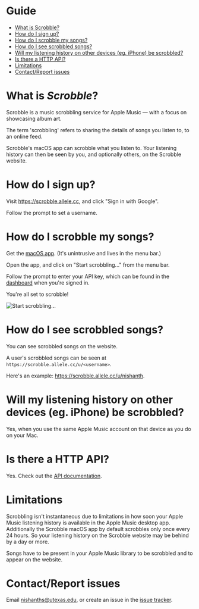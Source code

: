 # Guide

* [What is Scrobble?](#what-is-scrobble)
* [How do I sign up?](#how-do-i-sign-up)
* [How do I scrobble my songs?](#how-do-i-scrobble-my-songs)
* [How do I see scrobbled songs?](#how-do-i-see-scrobbled-songs)
* [Will my listening history on other devices (eg. iPhone) be scrobbled?](#will-my-listening-history-on-other-devices-eg-iphone-be-scrobbled)
* [Is there a HTTP API?](#is-there-a-http-api)
* [Limitations](#limitations)
* [Contact/Report issues](#contact-report-issues)


# What is _Scrobble_?

Scrobble is a music scrobbling service for Apple Music — with a focus on showcasing
album art.

The term 'scrobbling' refers to sharing the details of songs you listen to, to an online feed.

Scrobble's macOS app can scrobble what you listen to. Your listening
history can then be seen by you, and optionally others, on the Scrobble website.

# How do I sign up?

Visit https://scrobble.allele.cc, and click "Sign in with Google".

Follow the prompt to set a username.

# How do I scrobble my songs?

Get the [macOS app](https://github.com/nishanths/scrobble/releases/latest). (It's unintrusive and lives in the menu bar.)

Open the app, and click on "Start scrobbling..." from the menu bar.

Follow the prompt to enter your API key, which can be found in the [dashboard](/dashboard/api-key) when you're signed in.

You're all set to scrobble!

![Start scrobbling...](/doc/guide/macos_start_scrobbling.png)

# How do I see scrobbled songs?

You can see scrobbled songs on the website.

A user's scrobbled songs can be seen at `https://scrobble.allele.cc/u/<username>`.

Here's an example: https://scrobble.allele.cc/u/nishanth.

# Will my listening history on other devices (eg. iPhone) be scrobbled?

Yes, when you use the same Apple Music account on that device as you do on your Mac.

# Is there a HTTP API?

Yes. Check out the [API documentation](/doc/api/v1).

# Limitations

Scrobbling isn't instantaneous due to limitations in how soon your Apple Music listening history is available
in the Apple Music desktop app. Additionally the Scrobble macOS app by default scrobbles only once every 24 hours.
So your listening history on the Scrobble website may be behind by a day or more.

Songs have to be present in your Apple Music library to be scrobbled and to appear on the website.

# Contact/Report issues

Email [nishanths@utexas.edu](mailto:nishanths@utexas.edu), or create an issue
in the [issue tracker](https://github.com/nishanths/scrobble/issues).

